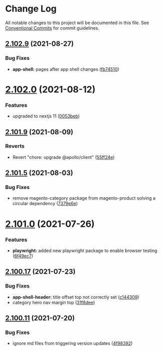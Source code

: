 # Change Log

All notable changes to this project will be documented in this file.
See [Conventional Commits](https://conventionalcommits.org) for commit guidelines.

## [2.102.9](https://github.com/ho-nl/m2-pwa/compare/@reachdigital/magento-category@2.102.8...@reachdigital/magento-category@2.102.9) (2021-08-27)


### Bug Fixes

* **app-shell:** pages after app shell changes ([fb74510](https://github.com/ho-nl/m2-pwa/commit/fb74510121f6124009db72ad2ddebf6459c52a85))





# [2.102.0](https://github.com/ho-nl/m2-pwa/compare/@reachdigital/magento-category@2.101.9...@reachdigital/magento-category@2.102.0) (2021-08-12)


### Features

* upgraded to nextjs 11 ([0053beb](https://github.com/ho-nl/m2-pwa/commit/0053beb7ef597c190add7264256a0eaec35868da))





## [2.101.9](https://github.com/ho-nl/m2-pwa/compare/@reachdigital/magento-category@2.101.8...@reachdigital/magento-category@2.101.9) (2021-08-09)


### Reverts

* Revert "chore: upgrade @apollo/client" ([55ff24e](https://github.com/ho-nl/m2-pwa/commit/55ff24ede0e56c85b8095edadadd1ec5e0b1b8d2))





## [2.101.5](https://github.com/ho-nl/m2-pwa/compare/@reachdigital/magento-category@2.101.4...@reachdigital/magento-category@2.101.5) (2021-08-03)


### Bug Fixes

* remove magento-category package from magento-product solving a circular dependency ([7379e6e](https://github.com/ho-nl/m2-pwa/commit/7379e6ede4829392b35008c17743181d9cac0636))





# [2.101.0](https://github.com/ho-nl/m2-pwa/compare/@reachdigital/magento-category@2.100.18...@reachdigital/magento-category@2.101.0) (2021-07-26)


### Features

* **playwright:** added new playwright package to enable browser testing ([6f49ec7](https://github.com/ho-nl/m2-pwa/commit/6f49ec7595563775b96ebf21c27e39da1282e8d9))





## [2.100.17](https://github.com/ho-nl/m2-pwa/compare/@reachdigital/magento-category@2.100.16...@reachdigital/magento-category@2.100.17) (2021-07-23)


### Bug Fixes

* **app-shell-header:** title offset top not correctly set ([c144309](https://github.com/ho-nl/m2-pwa/commit/c1443095317c1779074f3a4058f4041159c8e31b))
* category hero nav margin top ([31f8dee](https://github.com/ho-nl/m2-pwa/commit/31f8deed1d545d78bb856d4cfdfe0c7ec8671308))





## [2.100.11](https://github.com/ho-nl/m2-pwa/compare/@reachdigital/magento-category@2.100.10...@reachdigital/magento-category@2.100.11) (2021-07-20)


### Bug Fixes

* ignore md files from triggering version updates ([4f98392](https://github.com/ho-nl/m2-pwa/commit/4f9839250b3a32d3070da5290e5efcc5e2243fba))
